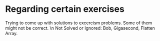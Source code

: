 # Regarding certain exercises

Trying to come up with solutions to excercism problems. Some of them might not be correct. \n
Not Solved or Ignored: Bob, Gigasecond, Flatten Array.


